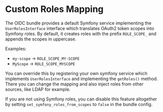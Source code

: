 # Custom Roles Mapping

The OIDC bundle provides a default Symfony service implementing the
`UserRolesInterface` interface which translates OAuth2 token scopes into Symfony
roles. By default, it creates roles with the prefix `ROLE_SCOPE_` and appends the scopes in uppercase.

Examples:

* `my-scope` → `ROLE_SCOPE_MY-SCOPE`
* `MyScope`  → `ROLE_SCOPE_MYSCOPE`

You can override this by registering your own symfony service which implements
`UserRolesInterface` and implementing the `getRoles()` method. There you can
change the mapping and also inject roles from other sources, like LDAP for
example.

If you are not using Symfony roles, you can disable this feature altogether by setting `set_symfony_roles_from_scopes`
to `false` in the bundle config.
